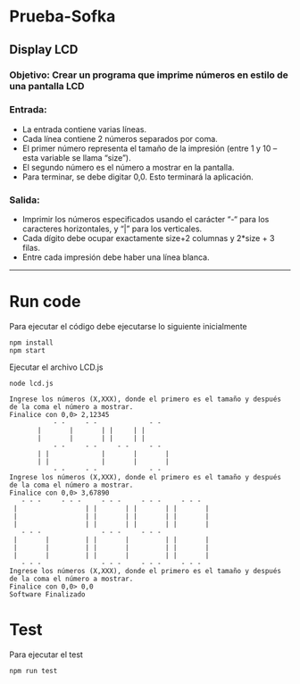 # Prueba-Sofka

## Display LCD

### Objetivo: Crear un programa que imprime números en estilo de una pantalla LCD

### Entrada: 
- La entrada contiene varias líneas. 
- Cada línea contiene 2 números separados por coma. 
- El primer número representa el tamaño de la impresión (entre 1 y 10 – esta variable se llama “size”). 
- El segundo número es el número a mostrar en la pantalla. 
- Para terminar, se debe digitar 0,0. Esto terminará la aplicación.


### Salida: 
- Imprimir los números especificados usando el carácter “-“ para los caracteres horizontales, y “|” para los verticales.
- Cada dígito debe ocupar exactamente size+2 columnas y 2*size + 3 filas.
- Entre cada impresión debe haber una línea blanca.

-----

# Run code

Para ejecutar el código debe ejecutarse lo siguiente inicialmente

```
npm install 
npm start
```

Ejecutar el archivo LCD.js
```
node lcd.js
```
```
Ingrese los números (X,XXX), donde el primero es el tamaño y después de la coma el número a mostrar. 
Finalice con 0,0> 2,12345
           - -     - -             - -
       |       |       | |     | |
       |       |       | |     | |
           - -     - -     - -     - -
       | |             |       |       |
       | |             |       |       |          
           - -     - -             - -
Ingrese los números (X,XXX), donde el primero es el tamaño y después de la coma el número a mostrar.
Finalice con 0,0> 3,67890
   - - -     - - -     - - -     - - -     - - -
 |                 | |       | |       | |       |
 |                 | |       | |       | |       |
 |                 | |       | |       | |       |
   - - -               - - -     - - -
 |       |         | |       |         | |       |
 |       |         | |       |         | |       |
 |       |         | |       |         | |       |
   - - -               - - -     - - -     - - -
Ingrese los números (X,XXX), donde el primero es el tamaño y después de la coma el número a mostrar. 
Finalice con 0,0> 0,0
Software Finalizado
```
# Test

Para ejecutar el test

```
npm run test
```
